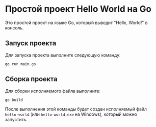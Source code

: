 # Простой проект Hello World на Go

Это простой проект на языке Go, который выводит "Hello, World!" в консоль.

## Запуск проекта

Для запуска проекта выполните следующую команду:

```
go run main.go
```

## Сборка проекта

Для сборки исполняемого файла выполните:

```
go build
```

После выполнения этой команды будет создан исполняемый файл `hello-world` (или `hello-world.exe` на Windows), который можно запустить. 